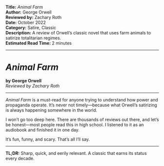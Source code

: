 **Title:** _Animal Farm_  
**Author:** George Orwell  
**Reviewed by:** Zachary Roth  
**Date:** October 2022  
**Category:** Satire, Classic  
**Description:** A review of Orwell’s classic novel that uses farm animals to satirize totalitarian regimes.  
**Estimated Read Time:** 2 minutes

---

# _Animal Farm_

**by George Orwell**  
_Reviewed by Zachary Roth_

---

_Animal Farm_ is a must-read for anyone trying to understand how power and propaganda operate. It’s never not timely—because what Orwell’s satirizing is always happening somewhere in the world.

I won’t go too deep here. There are thousands of reviews out there, and let’s be honest—most people read this in high school. I listened to it as an audiobook and finished it in one day.

It’s fun, funny, and scary. That’s all I’ll say.

---

**TL;DR:** Sharp, quick, and eerily relevant. A classic that earns its status every decade.
